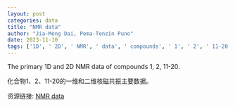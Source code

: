 ```yaml
---
layout: post
categories: data
title: "NMR data"
author: "Jia-Meng Dai, Pema-Tenzin Puno"
date: 2023-11-10
tags: ['1D', ' 2D', ' NMR', ' data', ' compounds', ' 1', ' 2', ' 11-20']
---
```


The primary 1D and 2D NMR data of compounds 1, 2, 11-20.

化合物1、2、11-20的一维和二维核磁共振主要数据。

资源链接: [NMR data](https://doi.org/10.57760/sciencedb.11470)
